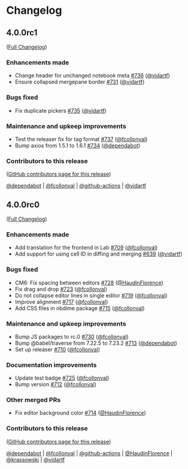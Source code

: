 # Changelog

<!-- <START NEW CHANGELOG ENTRY> -->

## 4.0.0rc1

([Full Changelog](https://github.com/jupyter/nbdime/compare/nbdime-jupyterlab@3.0.0-rc.1...d02956e0e24a0e00160ca912f90261858528a39b))

### Enhancements made

- Change header for unchanged notebook meta [#736](https://github.com/jupyter/nbdime/pull/736) ([@vidartf](https://github.com/vidartf))
- Ensure collapsed mergepane border [#731](https://github.com/jupyter/nbdime/pull/731) ([@vidartf](https://github.com/vidartf))

### Bugs fixed

- Fix duplicate pickers [#735](https://github.com/jupyter/nbdime/pull/735) ([@vidartf](https://github.com/vidartf))

### Maintenance and upkeep improvements

- Test the releaser fix for tag format [#737](https://github.com/jupyter/nbdime/pull/737) ([@fcollonval](https://github.com/fcollonval))
- Bump axios from 1.5.1 to 1.6.1 [#734](https://github.com/jupyter/nbdime/pull/734) ([@dependabot](https://github.com/dependabot))

### Contributors to this release

([GitHub contributors page for this release](https://github.com/jupyter/nbdime/graphs/contributors?from=2023-11-06&to=2023-11-20&type=c))

[@dependabot](https://github.com/search?q=repo%3Ajupyter%2Fnbdime+involves%3Adependabot+updated%3A2023-11-06..2023-11-20&type=Issues) | [@fcollonval](https://github.com/search?q=repo%3Ajupyter%2Fnbdime+involves%3Afcollonval+updated%3A2023-11-06..2023-11-20&type=Issues) | [@github-actions](https://github.com/search?q=repo%3Ajupyter%2Fnbdime+involves%3Agithub-actions+updated%3A2023-11-06..2023-11-20&type=Issues) | [@vidartf](https://github.com/search?q=repo%3Ajupyter%2Fnbdime+involves%3Avidartf+updated%3A2023-11-06..2023-11-20&type=Issues)

<!-- <END NEW CHANGELOG ENTRY> -->

## 4.0.0rc0

([Full Changelog](https://github.com/jupyter/nbdime/compare/4.0.0a1...4349d9477f2dba374bca7355779c94071431b64b))

### Enhancements made

- Add translation for the frontend in Lab [#709](https://github.com/jupyter/nbdime/pull/709) ([@fcollonval](https://github.com/fcollonval))
- Add support for using cell ID in diffing and merging [#639](https://github.com/jupyter/nbdime/pull/639) ([@vidartf](https://github.com/vidartf))

### Bugs fixed

- CM6: Fix spacing between editors [#728](https://github.com/jupyter/nbdime/pull/728) ([@HaudinFlorence](https://github.com/HaudinFlorence))
- Fix drag and drop [#723](https://github.com/jupyter/nbdime/pull/723) ([@fcollonval](https://github.com/fcollonval))
- Do not collapse editor lines in single editor [#719](https://github.com/jupyter/nbdime/pull/719) ([@fcollonval](https://github.com/fcollonval))
- Improve alignment [#717](https://github.com/jupyter/nbdime/pull/717) ([@fcollonval](https://github.com/fcollonval))
- Add CSS files in nbdime package [#715](https://github.com/jupyter/nbdime/pull/715) ([@fcollonval](https://github.com/fcollonval))

### Maintenance and upkeep improvements

- Bump JS packages to rc.0 [#730](https://github.com/jupyter/nbdime/pull/730) ([@fcollonval](https://github.com/fcollonval))
- Bump @babel/traverse from 7.22.5 to 7.23.2 [#713](https://github.com/jupyter/nbdime/pull/713) ([@dependabot](https://github.com/dependabot))
- Set up releaser [#710](https://github.com/jupyter/nbdime/pull/710) ([@fcollonval](https://github.com/fcollonval))

### Documentation improvements

- Update test badge [#725](https://github.com/jupyter/nbdime/pull/725) ([@fcollonval](https://github.com/fcollonval))
- Bump version [#712](https://github.com/jupyter/nbdime/pull/712) ([@fcollonval](https://github.com/fcollonval))

### Other merged PRs

- Fix editor background color [#714](https://github.com/jupyter/nbdime/pull/714) ([@HaudinFlorence](https://github.com/HaudinFlorence))

### Contributors to this release

([GitHub contributors page for this release](https://github.com/jupyter/nbdime/graphs/contributors?from=2023-10-16&to=2023-11-06&type=c))

[@dependabot](https://github.com/search?q=repo%3Ajupyter%2Fnbdime+involves%3Adependabot+updated%3A2023-10-16..2023-11-06&type=Issues) | [@fcollonval](https://github.com/search?q=repo%3Ajupyter%2Fnbdime+involves%3Afcollonval+updated%3A2023-10-16..2023-11-06&type=Issues) | [@github-actions](https://github.com/search?q=repo%3Ajupyter%2Fnbdime+involves%3Agithub-actions+updated%3A2023-10-16..2023-11-06&type=Issues) | [@HaudinFlorence](https://github.com/search?q=repo%3Ajupyter%2Fnbdime+involves%3AHaudinFlorence+updated%3A2023-10-16..2023-11-06&type=Issues) | [@krassowski](https://github.com/search?q=repo%3Ajupyter%2Fnbdime+involves%3Akrassowski+updated%3A2023-10-16..2023-11-06&type=Issues) | [@vidartf](https://github.com/search?q=repo%3Ajupyter%2Fnbdime+involves%3Avidartf+updated%3A2023-10-16..2023-11-06&type=Issues)
